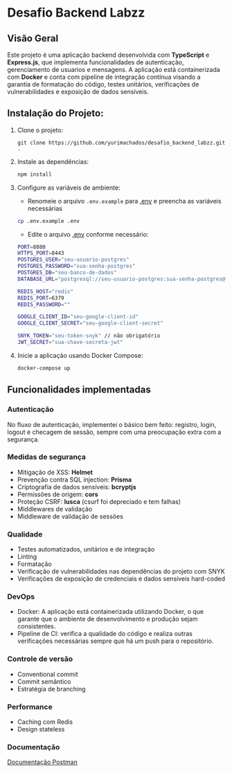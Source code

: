 # Desafio Backend Labzz

## Visão Geral
 
Este projeto é uma aplicação backend desenvolvida com **TypeScript** e **Express.js**, que implementa funcionalidades de autenticação, gerenciamento de usuarios e mensagens. A aplicação está containerizada com **Docker** e conta com pipeline de integração contínua visando a garantia de formatação do código, testes unitários, verificações de vulnerabilidades e exposição de dados sensíveis.

## Instalação do Projeto:

1. Clone o projeto:

   ```git
   git clone https://github.com/yurimachados/desafio_backend_labzz.git .
   ```
2. Instale as dependências:

   ```bash
   npm install
   ```
3. Configure as variáveis de ambiente:

   - Renomeie o arquivo `.env.example` para [.env](vscode-file://vscode-app/c:/Users/user/AppData/Local/Programs/Microsoft%20VS%20Code/resources/app/out/vs/code/electron-sandbox/workbench/workbench.html) e preencha as variáveis necessárias

   ```bash
   cp .env.example .env
   ```

   - Edite o arquivo [.env](vscode-file://vscode-app/c:/Users/user/AppData/Local/Programs/Microsoft%20VS%20Code/resources/app/out/vs/code/electron-sandbox/workbench/workbench.html) conforme necessário:

   ```bash
   PORT=8080
   HTTPS_PORT=8443
   POSTGRES_USER="seu-usuario-postgres"
   POSTGRES_PASSWORD="sua-senha-postgres"
   POSTGRES_DB="seu-banco-de-dados"
   DATABASE_URL="postgresql://seu-usuario-postgres:sua-senha-postgres@db:5432/seu-banco-de-dados"

   REDIS_HOST="redis"
   REDIS_PORT=6379
   REDIS_PASSWORD=""

   GOOGLE_CLIENT_ID="seu-google-client-id"
   GOOGLE_CLIENT_SECRET="seu-google-client-secret"

   SNYK_TOKEN="seu-token-snyk" // não obrigatório
   JWT_SECRET="sua-chave-secreta-jwt"
   ```
4. Inicie a aplicação usando Docker Compose:

   ```bash
   docker-compose up
   ```

## Funcionalidades implementadas

### Autenticação

No fluxo de autenticação, implementei o básico bem feito: registro, login, logout e checagem de sessão, sempre com uma preocupação extra com a segurança.

### Medidas de segurança

- Mitigação de XSS: **Helmet**
- Prevenção contra SQL injection: **Prisma**
- Criptografia de dados sensíveis: **bcryptjs**
- Permissões de origem: **cors**
- Proteção CSRF: **lusca** (csurf foi depreciado e tem falhas)
- Middlewares de validação
- Middleware de validação de sessões

### Qualidade

- Testes automatizados, unitários e de integração
- Linting
- Formatação
- Verificação de vulnerabilidades nas dependências do projeto com SNYK
- Verificações de exposição de credenciais e dados sensíveis hard-coded

### DevOps

- Docker: A aplicação está containerizada utilizando Docker, o que garante que o ambiente de desenvolvimento e produção sejam consistentes.
- Pipeline de CI: verifica a qualidade do código e realiza outras verificações necessárias sempre que há um push para o repositório.

### Controle de versão

- Conventional commit
- Commit semântico
- Estratégia de branching

### Performance

- Caching com Redis
- Design stateless

### Documentação

[Documentação Postman](src/msc/Backend_Labzz.postman_collection.json)
